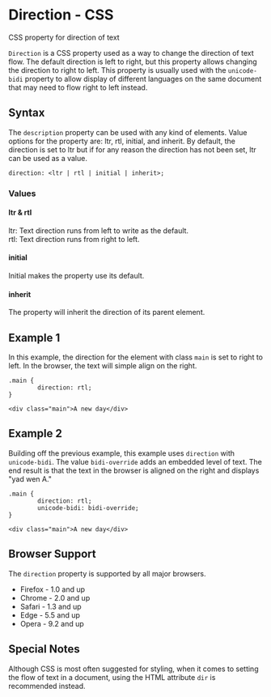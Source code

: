 # Direction - CSS 

CSS property for direction of text

`Direction` is a CSS property used as a way to change the direction of text flow. The default direction is left to right, but this property allows changing the direction to right to left. This property is usually used with the `unicode-bidi` property to allow display of different languages on the same document that may need to flow right to left instead.


## Syntax

The `description` property can be used with any kind of elements. Value options for the property are: ltr, rtl, initial, and inherit. By default, the direction is set to ltr but if for any reason the direction has not been set, ltr can be used as a value.

```
direction: <ltr | rtl | initial | inherit>;
```

### Values

#### ltr & rtl
ltr: Text direction runs from left to write as the default.  
rtl: Text direction runs from right to left.

#### initial
Initial makes the property use its default.

#### inherit
The property will inherit the direction of its parent element.

## Example 1

In this example, the direction for the element with class `main` is set to right to left. In the browser, the text will simple align on the right.

```
.main {
        direction: rtl;
}

<div class="main">A new day</div>
```

## Example 2

Building off the previous example, this example uses `direction` with `unicode-bidi`. The value `bidi-override` adds an embedded level of text. The end result is that the text in the browser is aligned on the right and displays "yad wen A."  

```
.main {
        direction: rtl;
        unicode-bidi: bidi-override;
}

<div class="main">A new day</div>
```

## Browser Support

The `direction` property is supported by all major browsers.  

* Firefox - 1.0 and up  
* Chrome - 2.0 and up  
* Safari - 1.3 and up
* Edge - 5.5 and up
* Opera - 9.2 and up

## Special Notes  

Although CSS is most often suggested for styling, when it comes to setting the flow of text in a document, using the HTML attribute `dir` is recommended instead. 
